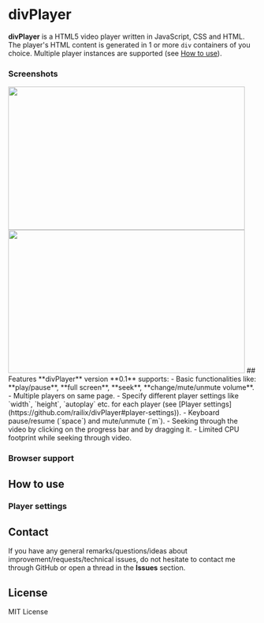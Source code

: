 # divPlayer

**divPlayer** is a HTML5 video player written in JavaScript, CSS and HTML. The player's HTML content is generated in 1 or more `div` containers of you choice. Multiple player instances are supported (see [How to use](https://github.com/railix/divPlayer#how-to-use)).

### Screenshots
<img src="https://cloud.githubusercontent.com/assets/25888776/23147596/832b089c-f7e0-11e6-9228-7e829b52fc42.png" width="480" height="290" />
<img src="https://cloud.githubusercontent.com/assets/25888776/23147598/86ecb110-f7e0-11e6-8ebd-de4c7588b6e8.png" width="480" height="290" />
## Features
**divPlayer** version **0.1** supports:
- Basic functionalities like: **play/pause**, **full screen**, **seek**, **change/mute/unmute volume**.
- Multiple players on same page.
- Specify different player settings like `width`, `height`, `autoplay` etc. for each player (see [Player settings](https://github.com/railix/divPlayer#player-settings)).
- Keyboard pause/resume (`space`) and mute/unmute (`m`).
- Seeking through the video by clicking on the progress bar and by dragging it.
- Limited CPU footprint while seeking through video.

### Browser support

## How to use

### Player settings

## Contact
If you have any general remarks/questions/ideas about improvement/requests/technical issues, do not hesitate to contact me through GitHub or open a thread in the **Issues** section.

## License
MIT License
